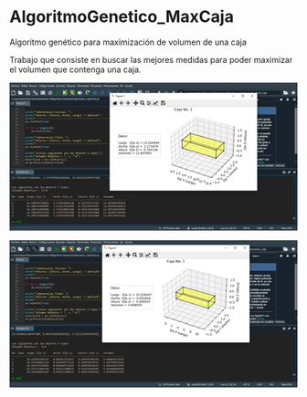 # AlgoritmoGenetico_MaxCaja
Algoritmo genético para maximización de volumen de una caja

Trabajo que consiste en buscar las mejores medidas para poder maximizar el volumen que contenga una caja. 

![Error al cargar la imagen](https://github.com/JoseAntSA/AlgoritmoGenetico_MaxCaja/blob/main/Assets/AG_MaxCaja_1.png)

![Error al cargar la imagen](https://github.com/JoseAntSA/AlgoritmoGenetico_MaxCaja/blob/main/Assets/AG_MaxCaja_2.png)
